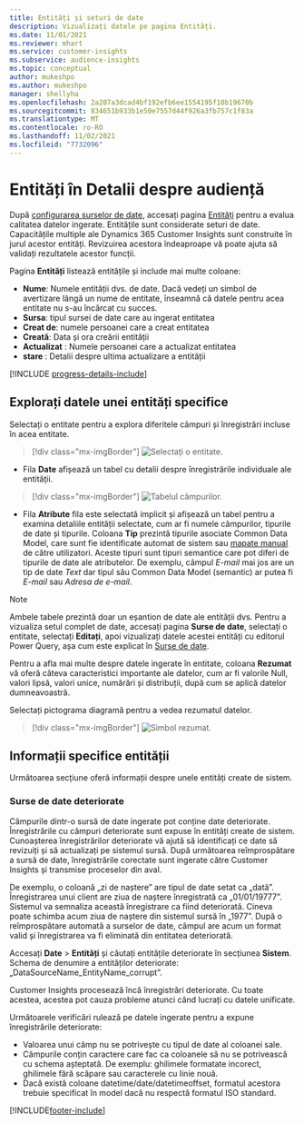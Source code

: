 ```yaml
---
title: Entități și seturi de date
description: Vizualizați datele pe pagina Entități.
ms.date: 11/01/2021
ms.reviewer: mhart
ms.service: customer-insights
ms.subservice: audience-insights
ms.topic: conceptual
author: mukeshpo
ms.author: mukeshpo
manager: shellyha
ms.openlocfilehash: 2a207a3dcad4bf192efb6ee1554195f10b19670b
ms.sourcegitcommit: 834651b933b1e50e7557d44f926a3fb757c1f83a
ms.translationtype: MT
ms.contentlocale: ro-RO
ms.lasthandoff: 11/02/2021
ms.locfileid: "7732096"
---
```

# <a name="entities-in-audience-insights"></a>Entități în Detalii despre audiență

După [configurarea surselor de date](data-sources.md), accesați pagina [Entități](data-sources.md) pentru a evalua calitatea datelor ingerate. Entitățile sunt considerate seturi de date. Capacitățile multiple ale Dynamics 365 Customer Insights sunt construite în jurul acestor entități. Revizuirea acestora îndeaproape vă poate ajuta să validați rezultatele acestor funcții.

Pagina **Entități** listează entitățile și include mai multe coloane:

- **Nume**: Numele entității dvs. de date. Dacă vedeți un simbol de avertizare lângă un nume de entitate, înseamnă că datele pentru acea entitate nu s-au încărcat cu succes.
- **Sursa**: tipul sursei de date care au ingerat entitatea
- **Creat de**: numele persoanei care a creat entitatea
- **Creată**: Data și ora creării entității
- **Actualizat** : Numele persoanei care a actualizat entitatea
- **stare** : Detalii despre ultima actualizare a entității

[!INCLUDE [progress-details-include](../includes/progress-details-pane.md)]

## <a name="explore-a-specific-entitys-data"></a>Explorați datele unei entități specifice

Selectați o entitate pentru a explora diferitele câmpuri și înregistrări incluse în acea entitate.

> [!div class="mx-imgBorder"]
> ![Selectați o entitate.](media/data-manager-entities-data.png "Selectați o entitate")

- Fila **Date** afișează un tabel cu detalii despre înregistrările individuale ale entității.

> [!div class="mx-imgBorder"]
> ![Tabelul câmpurilor.](media/data-manager-entities-fields.PNG "Tabelul câmpurilor")

- Fila **Atribute** fila este selectată implicit și afișează un tabel pentru a examina detaliile entității selectate, cum ar fi numele câmpurilor, tipurile de date și tipurile. Coloana **Tip** prezintă tipurile asociate Common Data Model, care sunt fie identificate automat de sistem sau [mapate manual](map-entities.md) de către utilizatori. Aceste tipuri sunt tipuri semantice care pot diferi de tipurile de date ale atributelor. De exemplu, câmpul *E-mail* mai jos are un tip de date *Text* dar tipul său Common Data Model (semantic) ar putea fi *E-mail* sau *Adresa de e-mail*.

> [!NOTE]
> Ambele tabele prezintă doar un eșantion de date ale entității dvs. Pentru a vizualiza setul complet de date, accesați pagina **Surse de date**, selectați o entitate, selectați **Editați**, apoi vizualizați datele acestei entități cu editorul Power Query, așa cum este explicat în [Surse de date](data-sources.md).

Pentru a afla mai multe despre datele ingerate în entitate, coloana **Rezumat** vă oferă câteva caracteristici importante ale datelor, cum ar fi valorile Null, valori lipsă, valori unice, numărări și distribuții, după cum se aplică datelor dumneavoastră.

Selectați pictograma diagramă pentru a vedea rezumatul datelor.

> [!div class="mx-imgBorder"]
> ![Simbol rezumat.](media/data-manager-entities-summary.png "Tabel Rezumat date")

## <a name="entity-specific-information"></a>Informații specifice entității

Următoarea secțiune oferă informații despre unele entități create de sistem.

### <a name="corrupted-data-sources"></a>Surse de date deteriorate

Câmpurile dintr-o sursă de date ingerate pot conține date deteriorate. Înregistrările cu câmpuri deteriorate sunt expuse în entități create de sistem. Cunoașterea înregistrărilor deteriorate vă ajută să identificați ce date să revizuiți și să actualizați pe sistemul sursă. După următoarea reîmprospătare a sursă de date, înregistrările corectate sunt ingerate către Customer Insights și transmise proceselor din aval. 

De exemplu, o coloană „zi de naștere” are tipul de date setat ca „dată”. Înregistrarea unui client are ziua de naștere înregistrată ca „01/01/19777”. Sistemul va semnaliza această înregistrare ca fiind deteriorată. Cineva poate schimba acum ziua de naștere din sistemul sursă în „1977”. După o reîmprospătare automată a surselor de date, câmpul are acum un format valid și înregistrarea va fi eliminată din entitatea deteriorată. 

Accesați **Date** > **Entități** și căutați entitățile deteriorate în secțiunea **Sistem**. Schema de denumire a entităților deteriorate: „DataSourceName_EntityName_corrupt”.

Customer Insights procesează încă înregistrări deteriorate. Cu toate acestea, acestea pot cauza probleme atunci când lucrați cu datele unificate.

Următoarele verificări rulează pe datele ingerate pentru a expune înregistrările deteriorate: 

- Valoarea unui câmp nu se potrivește cu tipul de date al coloanei sale.
- Câmpurile conțin caractere care fac ca coloanele să nu se potrivească cu schema așteptată. De exemplu: ghilimele formatate incorect, ghilimele fără scăpare sau caracterele cu linie nouă.
- Dacă există coloane datetime/date/datetimeoffset, formatul acestora trebuie specificat în model dacă nu respectă formatul ISO standard.



[!INCLUDE[footer-include](../includes/footer-banner.md)]
